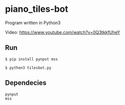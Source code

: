 # piano_tiles-bot

Program written in Python3

Video: https://www.youtube.com/watch?v=0Q3tkkfUheY


## Run

```
$ pip install pynput mss

$ python3 tilesbot.py
```

## Dependecies

```
pynput
mss
```
